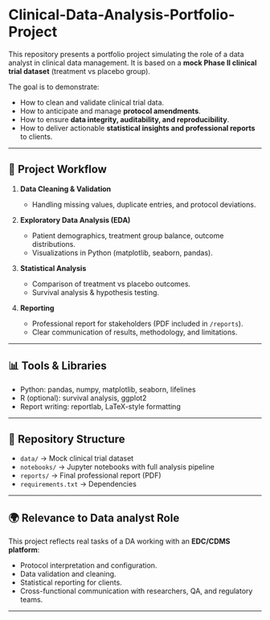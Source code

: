 # Clinical-Data-Analysis-Portfolio-Project
This repository presents a portfolio project simulating the role of a data analyst in clinical data management.   It is based on a **mock Phase II clinical trial dataset** (treatment vs placebo group).  

The goal is to demonstrate:
- How to clean and validate clinical trial data.
- How to anticipate and manage **protocol amendments**.
- How to ensure **data integrity, auditability, and reproducibility**.
- How to deliver actionable **statistical insights and professional reports** to clients.

---

## 🔬 Project Workflow

1. **Data Cleaning & Validation**  
   - Handling missing values, duplicate entries, and protocol deviations.    

2. **Exploratory Data Analysis (EDA)**  
   - Patient demographics, treatment group balance, outcome distributions.  
   - Visualizations in Python (matplotlib, seaborn, pandas).  

3. **Statistical Analysis**  
   - Comparison of treatment vs placebo outcomes.  
   - Survival analysis & hypothesis testing.  

4. **Reporting**  
   - Professional report for stakeholders (PDF included in `/reports`).  
   - Clear communication of results, methodology, and limitations.  

---

## 📊 Tools & Libraries
- Python: pandas, numpy, matplotlib, seaborn, lifelines
- R (optional): survival analysis, ggplot2
- Report writing: reportlab, LaTeX-style formatting

---

## 📂 Repository Structure
- `data/` → Mock clinical trial dataset  
- `notebooks/` → Jupyter notebooks with full analysis pipeline  
- `reports/` → Final professional report (PDF)  
- `requirements.txt` → Dependencies  

---

## 🌍 Relevance to Data analyst Role
This project reflects real tasks of a DA working with an **EDC/CDMS platform**:
- Protocol interpretation and configuration.  
- Data validation and cleaning.  
- Statistical reporting for clients.  
- Cross-functional communication with researchers, QA, and regulatory teams.  

---
